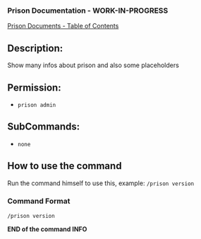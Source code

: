 ### Prison Documentation - **WORK-IN-PROGRESS**
[Prison Documents - Table of Contents](../prison_docs_000_toc.md)

## Description:

Show many infos about prison and also some placeholders

## Permission:

- `prison admin`

## SubCommands:

- `none`

## How to use the command

Run the command himself to use this, example: `/prison version`

### Command Format

`/prison version`

**END of the command INFO**